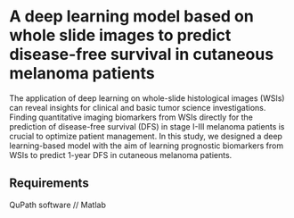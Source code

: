 # A deep learning model based on whole slide images to predict disease-free survival in cutaneous melanoma patients 
The application of deep learning on whole-slide histological images (WSIs) can reveal insights for clinical and basic tumor science investigations. 
Finding quantitative imaging biomarkers from WSIs directly for the prediction of disease-free survival (DFS) in stage I-III melanoma patients is 
crucial to optimize patient management. In this study, we designed a deep learning-based model with the aim of learning prognostic biomarkers 
from WSIs to predict 1-year DFS in cutaneous melanoma patients. 
## Requirements
QuPath software //
Matlab
